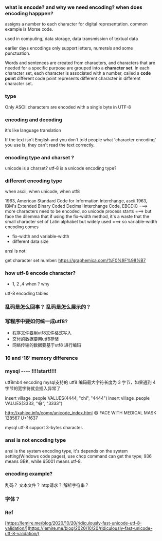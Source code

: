 ### 


### what is encode? and why we need encoding? when does encoding happpen?

assigns a number to each character for digital representation.  common example is Morse code.

used in computing, data storage, data transmission of textual data

earlier days encodings only support letters, numerals and some punctuation.

Words and sentences are created from characters, and characters that are needed for a specific purpose are grouped into a **character set**.  In each character set, each character is associated with a number, called a **code point** different code point represents different character in different character set. 

### type

Only ASCII characters are encoded with a single byte in UTF-8

### encoding and decoding
it's like language translation


If the text isn't English and you don't told people what 'character encoding' you use is, they can't read the text correctly.

### encoding type and charset ? 
unicode is a charset? utf-8 is a unicode encoding type?

### different encoding type
when ascii, when unicode, when utf8

1963, American Standard Code for Information Interchange, ascii
1963,  IBM's Extended Binary Coded Decimal Interchange Code, EBCDIC
===> more characters need to be encoded, so unicode process starts
===> but face the dilemma that if using the fix-width method, it's a waste that the small character set of Latin alphabet but widely used 
===> so variable-width encoding comes

 * fix-width and variable-width
 * different data size

ansi is not 

get character set number: https://graphemica.com/%F0%9F%98%B7

### how utf-8 encode character? 
 * 1, 2 ,4 when ? why

utf-8 encoding tables


### 乱码是怎么回事？ 乱码是怎么展示的？ 

### 写程序中要如何统一成utf8?
 * 程序文件要用utf8文件格式写入
 * 交付的数据要用utf8存储
 * 网络传输的数据要基于utf8 进行编码

### 16 and ‘16’ memory difference 

### mysql ---- !!!!start!!!!

utf8mb4 encoding
mysql支持的 utf8 编码最大字符长度为 3 字节，如果遇到 4 字节的宽字符就会插入异常了

insert village_people VALUES(4444, "chi", "4444")
insert village_people VALUES(3333, "😷", "3333")

http://xahlee.info/comp/unicode_index.html
😷 FACE WITH MEDICAL MASK
128567
U+1f637



mysql utf-8 support 3-bytes character.

### ansi is not encoding type
ansi is the system encoding type, it's depends on the system setting(Windows code pages), use chcp command can get the type; 936 means GBK, while 65001 means utf-8. 



### encoding example?
乱码？
文本文件？
http请求？
解析字符串？


### 字体？

### 



### Ref
[https://lemire.me/blog/2020/10/20/ridiculously-fast-unicode-utf-8-validation/](https://lemire.me/blog/2020/10/20/ridiculously-fast-unicode-utf-8-validation/)